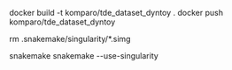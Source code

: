docker build -t komparo/tde_dataset_dyntoy .
docker push komparo/tde_dataset_dyntoy

rm .snakemake/singularity/*.simg

snakemake
snakemake --use-singularity
